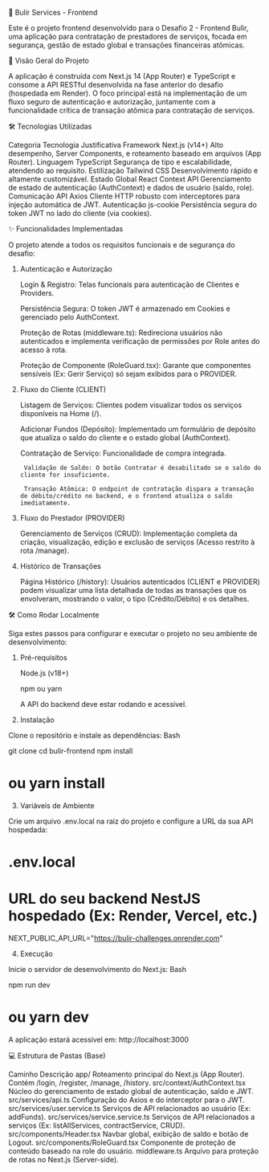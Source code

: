 🚀 Bulir Services - Frontend

Este é o projeto frontend desenvolvido para o Desafio 2 - Frontend Bulir, uma aplicação para contratação de prestadores de serviços, focada em segurança, gestão de estado global e transações financeiras atômicas.

🌟 Visão Geral do Projeto

A aplicação é construída com Next.js 14 (App Router) e TypeScript e consome a API RESTful desenvolvida na fase anterior do desafio (hospedada em Render). O foco principal está na implementação de um fluxo seguro de autenticação e autorização, juntamente com a funcionalidade crítica de transação atômica para contratação de serviços.

🛠️ Tecnologias Utilizadas

Categoria	Tecnologia	Justificativa
Framework	Next.js (v14+)	Alto desempenho, Server Components, e roteamento baseado em arquivos (App Router).
Linguagem	TypeScript	Segurança de tipo e escalabilidade, atendendo ao requisito.
Estilização	Tailwind CSS	Desenvolvimento rápido e altamente customizável.
Estado Global	React Context API	Gerenciamento de estado de autenticação (AuthContext) e dados de usuário (saldo, role).
Comunicação API	Axios	Cliente HTTP robusto com interceptores para injeção automática de JWT.
Autenticação	js-cookie	Persistência segura do token JWT no lado do cliente (via cookies).

✨ Funcionalidades Implementadas

O projeto atende a todos os requisitos funcionais e de segurança do desafio:

1. Autenticação e Autorização

    Login & Registro: Telas funcionais para autenticação de Clientes e Providers.

    Persistência Segura: O token JWT é armazenado em Cookies e gerenciado pelo AuthContext.

    Proteção de Rotas (middleware.ts): Redireciona usuários não autenticados e implementa verificação de permissões por Role antes do acesso à rota.

    Proteção de Componente (RoleGuard.tsx): Garante que componentes sensíveis (Ex: Gerir Serviço) só sejam exibidos para o PROVIDER.

2. Fluxo do Cliente (CLIENT)

    Listagem de Serviços: Clientes podem visualizar todos os serviços disponíveis na Home (/).

    Adicionar Fundos (Depósito): Implementado um formulário de depósito que atualiza o saldo do cliente e o estado global (AuthContext).

    Contratação de Serviço: Funcionalidade de compra integrada.

        Validação de Saldo: O botão Contratar é desabilitado se o saldo do cliente for insuficiente.

        Transação Atômica: O endpoint de contratação dispara a transação de débito/crédito no backend, e o frontend atualiza o saldo imediatamente.

3. Fluxo do Prestador (PROVIDER)

    Gerenciamento de Serviços (CRUD): Implementação completa da criação, visualização, edição e exclusão de serviços (Acesso restrito à rota /manage).

4. Histórico de Transações

    Página Histórico (/history): Usuários autenticados (CLIENT e PROVIDER) podem visualizar uma lista detalhada de todas as transações que os envolveram, mostrando o valor, o tipo (Crédito/Débito) e os detalhes.

🛠️ Como Rodar Localmente

Siga estes passos para configurar e executar o projeto no seu ambiente de desenvolvimento:

1. Pré-requisitos

    Node.js (v18+)

    npm ou yarn

    A API do backend deve estar rodando e acessível.

2. Instalação

Clone o repositório e instale as dependências:
Bash

git clone <URL-DO-SEU-REPOSITORIO>
cd bulir-frontend
npm install
# ou yarn install

3. Variáveis de Ambiente

Crie um arquivo .env.local na raiz do projeto e configure a URL da sua API hospedada:

# .env.local

# URL do seu backend NestJS hospedado (Ex: Render, Vercel, etc.)
NEXT_PUBLIC_API_URL="https://bulir-challenges.onrender.com"

4. Execução

Inicie o servidor de desenvolvimento do Next.js:
Bash

npm run dev
# ou yarn dev

A aplicação estará acessível em: http://localhost:3000

💻 Estrutura de Pastas (Base)

Caminho	Descrição
app/	Roteamento principal do Next.js (App Router). Contém /login, /register, /manage, /history.
src/context/AuthContext.tsx	Núcleo do gerenciamento de estado global de autenticação, saldo e JWT.
src/services/api.ts	Configuração do Axios e do interceptor para o JWT.
src/services/user.service.ts	Serviços de API relacionados ao usuário (Ex: addFunds).
src/services/service.service.ts	Serviços de API relacionados a serviços (Ex: listAllServices, contractService, CRUD).
src/components/Header.tsx	Navbar global, exibição de saldo e botão de Logout.
src/components/RoleGuard.tsx	Componente de proteção de conteúdo baseado na role do usuário.
middleware.ts	Arquivo para proteção de rotas no Next.js (Server-side).
